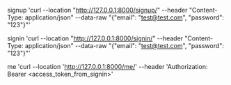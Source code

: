 signup
'curl --location "http://127.0.0.1:8000/signup/" --header "Content-Type: application/json" --data-raw "{\"email\": \"test@test.com\", \"password\": \"123\"}"'

signin
'curl --location "http://127.0.0.1:8000/signin/" --header "Content-Type: application/json" --data-raw "{\"email\": \"test@test.com\", \"password\": \"123\"}"'

me
'curl --location 'http://127.0.0.1:8000/me/' --header 'Authorization: Bearer <access_token_from_signin>'
